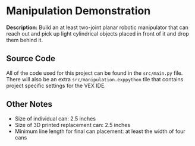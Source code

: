 # Manipulation Demonstration

**Description:** Build an at least two-joint planar robotic manipulator that can reach out and pick
up light cylindrical objects placed in front of it and drop them behind it.

## Source Code

All of the code used for this project can be found in the `src/main.py` file. There will also be an
extra `src/manipulation.exppython` tile that contains project specific settings for the VEX IDE.

## Other Notes

- Size of individual can: 2.5 inches
- Size of 3D printed replacement can: 2.5 inches
- Minimum line length for final can placement: at least the width of four cans
